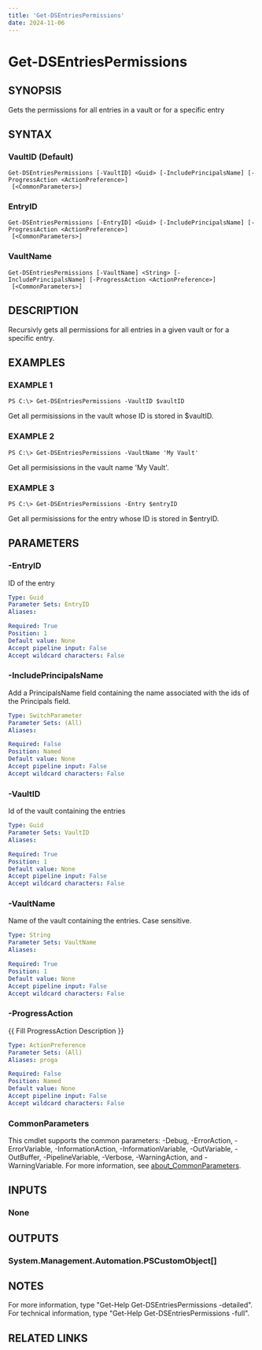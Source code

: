 ```yaml
---
title: 'Get-DSEntriesPermissions'
date: 2024-11-06
---
```



# Get-DSEntriesPermissions

## SYNOPSIS
Gets the permissions for all entries in a vault or for a specific entry

## SYNTAX

### VaultID (Default)
```
Get-DSEntriesPermissions [-VaultID] <Guid> [-IncludePrincipalsName] [-ProgressAction <ActionPreference>]
 [<CommonParameters>]
```

### EntryID
```
Get-DSEntriesPermissions [-EntryID] <Guid> [-IncludePrincipalsName] [-ProgressAction <ActionPreference>]
 [<CommonParameters>]
```

### VaultName
```
Get-DSEntriesPermissions [-VaultName] <String> [-IncludePrincipalsName] [-ProgressAction <ActionPreference>]
 [<CommonParameters>]
```

## DESCRIPTION
Recursivly gets all permissions for all entries in a given vault or for a specific entry.

## EXAMPLES

### EXAMPLE 1
```
PS C:\> Get-DSEntriesPermissions -VaultID $vaultID
```

Get all permisissions in the vault whose ID is stored in $vaultID.

### EXAMPLE 2
```
PS C:\> Get-DSEntriesPermissions -VaultName 'My Vault'
```

Get all permisissions in the vault name 'My Vault'.

### EXAMPLE 3
```
PS C:\> Get-DSEntriesPermissions -Entry $entryID
```

Get all permisissions for the entry whose ID is stored in $entryID.

## PARAMETERS

### -EntryID
ID of the entry

```yaml
Type: Guid
Parameter Sets: EntryID
Aliases:

Required: True
Position: 1
Default value: None
Accept pipeline input: False
Accept wildcard characters: False
```

### -IncludePrincipalsName
Add a PrincipalsName field containing the name associated with the ids of the Principals field.

```yaml
Type: SwitchParameter
Parameter Sets: (All)
Aliases:

Required: False
Position: Named
Default value: None
Accept pipeline input: False
Accept wildcard characters: False
```

### -VaultID
Id of the vault containing the entries

```yaml
Type: Guid
Parameter Sets: VaultID
Aliases:

Required: True
Position: 1
Default value: None
Accept pipeline input: False
Accept wildcard characters: False
```

### -VaultName
Name of the vault containing the entries.
Case sensitive.

```yaml
Type: String
Parameter Sets: VaultName
Aliases:

Required: True
Position: 1
Default value: None
Accept pipeline input: False
Accept wildcard characters: False
```

### -ProgressAction
{{ Fill ProgressAction Description }}

```yaml
Type: ActionPreference
Parameter Sets: (All)
Aliases: proga

Required: False
Position: Named
Default value: None
Accept pipeline input: False
Accept wildcard characters: False
```

### CommonParameters
This cmdlet supports the common parameters: -Debug, -ErrorAction, -ErrorVariable, -InformationAction, -InformationVariable, -OutVariable, -OutBuffer, -PipelineVariable, -Verbose, -WarningAction, and -WarningVariable. For more information, see [about_CommonParameters](http://go.microsoft.com/fwlink/?LinkID=113216).

## INPUTS

### None
## OUTPUTS

### System.Management.Automation.PSCustomObject[]
## NOTES
For more information, type "Get-Help Get-DSEntriesPermissions -detailed".
For technical information, type "Get-Help Get-DSEntriesPermissions -full".

## RELATED LINKS
